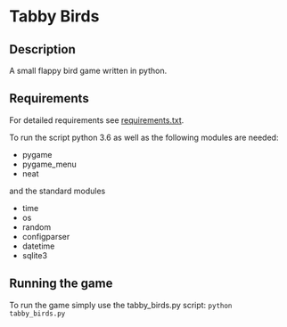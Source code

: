 # Tabby Birds

## Description
A small flappy bird game written in python.

## Requirements
For detailed requirements see [requirements.txt](requirements.txt).

To run the script python 3.6 as well as the following modules are needed:

- pygame
- pygame_menu
- neat

and the standard modules

- time
- os
- random
- configparser
- datetime
- sqlite3

## Running the game
To run the game simply use the tabby_birds.py script:
`
python tabby_birds.py
`
